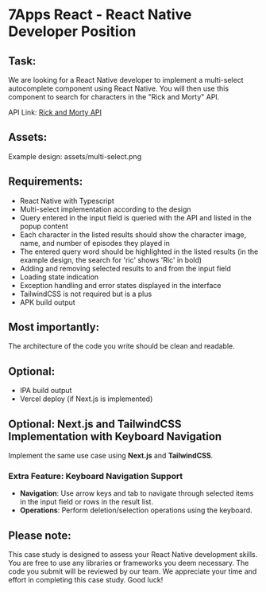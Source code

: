 # 7Apps React - React Native Developer Position

## Task:

We are looking for a React Native developer to implement a multi-select autocomplete component using React Native. You will then use this component to search for characters in the "Rick and Morty" API.

API Link: [Rick and Morty API](https://rickandmortyapi.com/documentation/#introduction)

## Assets:

Example design: assets/multi-select.png

## Requirements:

- React Native with Typescript
- Multi-select implementation according to the design
- Query entered in the input field is queried with the API and listed in the popup content
- Each character in the listed results should show the character image, name, and number of episodes they played in
- The entered query word should be highlighted in the listed results (in the example design, the search for 'ric' shows 'Ric' in bold)
- Adding and removing selected results to and from the input field
- Loading state indication
- Exception handling and error states displayed in the interface
- TailwindCSS is not required but is a plus
- APK build output

## Most importantly:

The architecture of the code you write should be clean and readable.

## Optional:

- IPA build output
- Vercel deploy (if Next.js is implemented)

## Optional: Next.js and TailwindCSS Implementation with Keyboard Navigation

Implement the same use case using **Next.js** and **TailwindCSS**. 

### Extra Feature: Keyboard Navigation Support

- **Navigation**: Use arrow keys and tab to navigate through selected items in the input field or rows in the result list.
- **Operations**: Perform deletion/selection operations using the keyboard.

## Please note:

This case study is designed to assess your React Native development skills. You are free to use any libraries or frameworks you deem necessary. The code you submit will be reviewed by our team. We appreciate your time and effort in completing this case study. Good luck!
